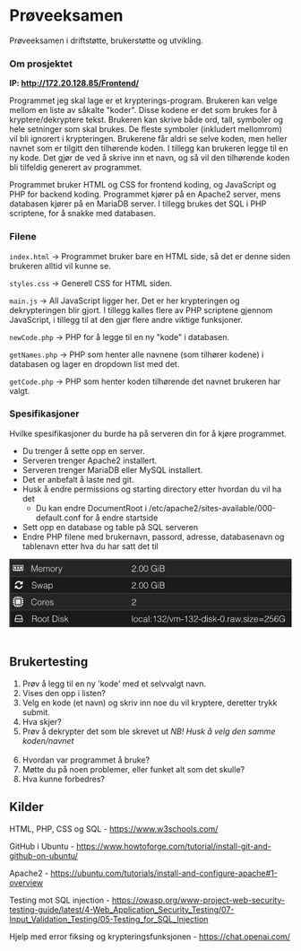 # Prøveeksamen
Prøveeksamen i driftstøtte, brukerstøtte og utvikling.

### Om prosjektet
<b>IP: http://172.20.128.85/Frontend/</b>

Programmet jeg skal lage er et krypterings-program. Brukeren kan velge mellom en liste av såkalte "koder". Disse kodene er det som brukes for å kryptere/dekryptere tekst. Brukeren kan skrive både ord, tall, symboler og hele setninger som skal brukes. De fleste symboler (inkludert mellomrom) vil bli ignorert i krypteringen. Brukerene får aldri se selve koden, men heller navnet som er tilgitt den tilhørende koden. I tillegg kan brukeren legge til en ny kode. Det gjør de ved å skrive inn et navn, og så vil den tilhørende koden bli tilfeldig generert av programmet.

Programmet bruker HTML og CSS for frontend koding, og JavaScript og PHP for backend koding. Programmet kjører på en Apache2 server, mens databasen kjører på en MariaDB server. I tillegg brukes det SQL i PHP scriptene, for å snakke med databasen.

### Filene
``index.html`` → Programmet bruker bare en HTML side, så det er denne siden brukeren alltid vil kunne se.

``styles.css`` → Generell CSS for HTML siden.

``main.js`` → All JavaScript ligger her. Det er her krypteringen og dekrypteringen blir gjort. I tillegg kalles flere av PHP scriptene gjennom JavaScript, i tillegg til at den gjør flere andre viktige funksjoner.

``newCode.php`` → PHP for å legge til en ny "kode" i databasen.

``getNames.php`` → PHP som henter alle navnene (som tilhører kodene) i databasen og lager en dropdown list med det.

``getCode.php`` → PHP som henter koden tilhørende det navnet brukeren har valgt.

### Spesifikasjoner
Hvilke spesifikasjoner du burde ha på serveren din for å kjøre programmet.

* Du trenger å sette opp en server.
* Serveren trenger Apache2 installert.
* Serveren trenger MariaDB eller MySQL installert.
* Det er anbefalt å laste ned git.
* Husk å endre permissions og starting directory etter hvordan du vil ha det
  * Du kan endre DocumentRoot i /etc/apache2/sites-available/000-default.conf for å endre startside
* Sett opp en database og table på SQL serveren
* Endre PHP filene med brukernavn, passord, adresse, databasenavn og tablenavn etter hva du har satt det til

![Server spesifikasjoner](specsProveeksamen.png)
<br><br>
## Brukertesting
1. Prøv å legg til en ny 'kode' med et selvvalgt navn.
2. Vises den opp i listen?
3. Velg en kode (et navn) og skriv inn noe du vil kryptere, deretter trykk submit.
4. Hva skjer?
5. Prøv å dekrypter det som ble skrevet ut *NB! Husk å velg den samme koden/navnet*
<br><br>
6. Hvordan var programmet å bruke?
7. Møtte du på noen problemer, eller funket alt som det skulle?
8. Hva kunne forbedres?

## Kilder

HTML, PHP, CSS og SQL - https://www.w3schools.com/

GitHub i Ubuntu - https://www.howtoforge.com/tutorial/install-git-and-github-on-ubuntu/

Apache2 - https://ubuntu.com/tutorials/install-and-configure-apache#1-overview

Testing mot SQL injection - https://owasp.org/www-project-web-security-testing-guide/latest/4-Web_Application_Security_Testing/07-Input_Validation_Testing/05-Testing_for_SQL_Injection

Hjelp med error fiksing og krypteringsfunksjonen - https://chat.openai.com/
